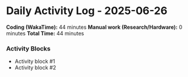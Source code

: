 # Daily Activity Log - 2025-06-26

**Coding (WakaTime):** 44 minutes
**Manual work (Research/Hardware):** 0 minutes
**Total Time:** 44 minutes

### Activity Blocks
- Activity block #1
- Activity block #2
